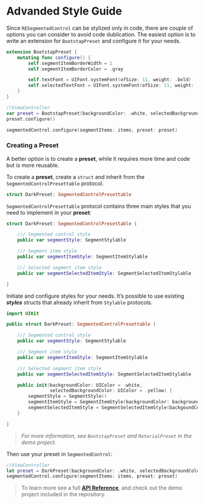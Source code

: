 # Advanded Style Guide

Since `RESegmentedControl` can be stylized only in code, there are couple of options you can consider to avoid code dublication. The easiest option is to write an extension for `BootstapPreset` and configure it for your needs.

``` Swift
extension BootstapPreset {
    mutating func configure() {
        self.segmentItemBorderWidth = 1
        self.segmentItemBorderColor = .gray

        self.textFont = UIFont.systemFont(ofSize: 11, weight: .bold)
        self.selectedTextFont = UIFont.systemFont(ofSize: 11, weight: .bold)
    }
}

//ViewController
var preset = BootstapPreset(backgroundColor: .white, selectedBackgroundColor: .red)
preset.configure()

segmentedControl.configure(segmentItems: items, preset: preset)
```

### Creating a Preset

A better option is to create a **preset**, while it requires more time and code but is more reusable. 

To create a **preset**, create a `struct` and inherit from the `SegmentedControlPresettable` protocol.

``` Swift
struct DarkPreset: SegmentedControlPresettable
```

`SegmentedControlPresettable` protocol contains three main styles that you need to implement in your **preset**:

``` Swift
struct DarkPreset: SegmentedControlPresettable {

    /// Segmented control style
    public var segmentStyle: SegmentStylable

    /// Segment item style
    public var segmentItemStyle: SegmentItemStylable

    /// Selected segment item style
    public var segmentSelectedItemStyle: SegmentSelectedItemStylable

}
```

Initiate and configure styles for your needs. It’s possible to use existing ***styles*** structs that already inherit from `Stylable` protocols.

``` Swift
import UIKit

public struct DarkPreset: SegmentedControlPresettable {

    /// Segmented control style
    public var segmentStyle: SegmentStylable

    /// Segment item style
    public var segmentItemStyle: SegmentItemStylable

    /// Selected segment item style
    public var segmentSelectedItemStyle: SegmentSelectedItemStylable

    public init(backgroundColor: UIColor = .white,
                selectedBackgroundColor: UIColor = .yellow) {
        segmentStyle = SegmentStyle()
        segmentItemStyle = SegmentItemStyle(backgroundColor: backgroundColor)
        segmentSelectedItemStyle = SegmentSelectedItemStyle(backgoundColor: selectedBackgroundColor)
    }

}
```

> *For more information, see `BootstapPreset` and `MaterialPreset` in the demo project.*

Then use your preset in `SegmentedControl`:

``` Swift
//ViewController
let preset = DarkPreset(backgroundColor: .white, selectedBackgroundColor: .red)
segmentedControl.configure(segmentItems: items, preset: preset)
```

> To learn more see a full <a href="https://sh-khashimov.github.io/RESegmentedControl/" target="_blank">**API Reference**</a>, and check out the demo project included in the repository.

